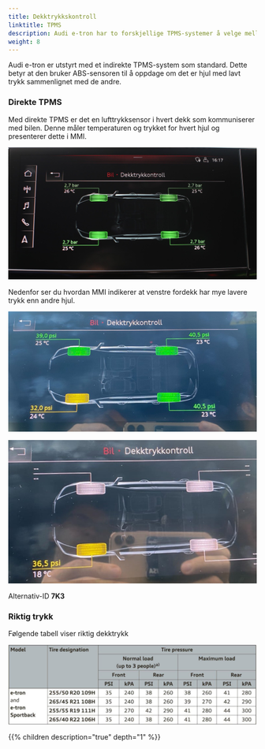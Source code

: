 ```yaml
---
title: Dekktrykkskontroll
linktitle: TPMS
description: Audi e-tron har to forskjellige TPMS-systemer å velge mellom.
weight: 8
---
```


Audi e-tron er utstyrt med et indirekte TPMS-system som standard. Dette betyr at den bruker ABS-sensoren til å oppdage om det er hjul med lavt trykk sammenlignet med de andre.

### Direkte TPMS

Med direkte TPMS er det en lufttrykksensor i hvert dekk som kommuniserer med bilen. Denne måler temperaturen og trykket for hvert hjul og presenterer dette i MMI.

![Dekktrykkmålesystem](tpms3.jpg "Dekktrykkmålesystem")

Nedenfor ser du hvordan MMI indikerer at venstre fordekk har mye lavere trykk enn andre hjul.

![Dekktrykkmålingssystem](tpms1.jpg "Venstre forhjul med lavere trykk")

![Dekktrykkmålesystem](tpms2.jpg "Dekktrykkmålesystem")

Alternativ-ID **7K3**

### Riktig trykk

Følgende tabell viser riktig dekktrykk

![Riktig TP Audi e-tron](correcttp.jpg "Riktig dekktrykk Audi e-tron")

{{% children description="true" depth="1" %}}
